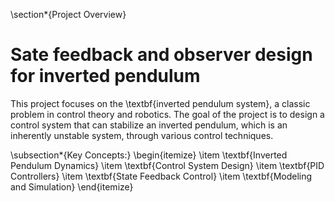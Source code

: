 \section*{Project Overview}
# Sate feedback and observer design for inverted pendulum

This project focuses on the \textbf{inverted pendulum system}, a classic problem in control theory and robotics. The goal of the project is to design a control system that can stabilize an inverted pendulum, which is an inherently unstable system, through various control techniques.

\subsection*{Key Concepts:}
\begin{itemize}
    \item \textbf{Inverted Pendulum Dynamics}
    \item \textbf{Control System Design}
    \item \textbf{PID Controllers}
    \item \textbf{State Feedback Control}
    \item \textbf{Modeling and Simulation}
\end{itemize}
